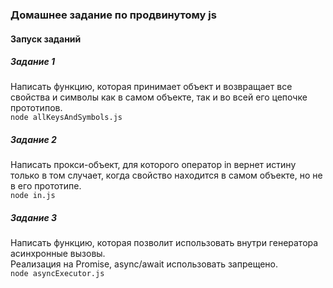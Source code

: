 ### Домашнее задание по продвинутому js
#### Запуск заданий
##### Задание 1
Написать функцию, которая принимает объект и возвращает все свойства и символы как в самом объекте, так и во всей его цепочке прототипов. <br>
`node allKeysAndSymbols.js`

##### Задание 2
Написать прокси-объект, для которого оператор in вернет истину только в том случает, когда свойство находится в самом объекте, но не в его прототипе.<br>
`node in.js`

##### Задание 3
Написать функцию, которая позволит использовать внутри генератора асинхронные вызовы.<br>
Реализация на Promise, async/await использовать запрещено.<br>
`node asyncExecutor.js`
